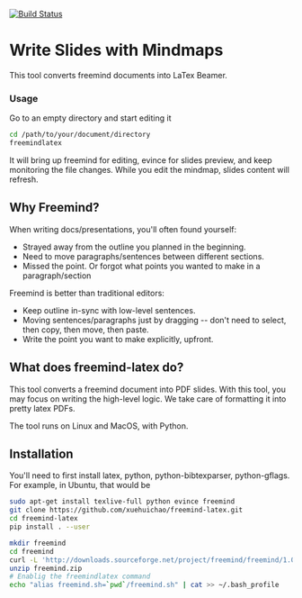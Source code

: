 [![Build Status](https://travis-ci.org/xuehuichao/freemind-latex.svg?branch=master)](https://travis-ci.org/xuehuichao/freemind-latex)


# Write Slides with Mindmaps
This tool converts freemind documents into LaTex Beamer.

### Usage
Go to an empty directory and start editing it
```sh
cd /path/to/your/document/directory
freemindlatex
```

It will bring up freemind for editing, evince for slides preview, and keep monitoring the file changes. While you edit the mindmap, slides content will refresh.

## Why Freemind?

When writing docs/presentations, you'll often found yourself:

* Strayed away from the outline you planned in the beginning.
* Need to move paragraphs/sentences between different sections.
* Missed the point. Or forgot what points you wanted to make in a paragraph/section

Freemind is better than traditional editors:

* Keep outline in-sync with low-level sentences.
* Moving sentences/paragraphs just by dragging -- don't need to select, then copy, then move, then paste.
* Write the point you want to make explicitly, upfront.

## What does freemind-latex do?

This tool converts a freemind document into PDF slides. With this tool, you may focus on writing the high-level logic. We take care of formatting it into pretty latex PDFs.

The tool runs on Linux and MacOS, with Python.
## Installation
You'll need to first install latex, python, python-bibtexparser, python-gflags.
For example, in Ubuntu, that would be
```sh
sudo apt-get install texlive-full python evince freemind
git clone https://github.com/xuehuichao/freemind-latex.git
cd freemind-latex
pip install . --user

mkdir freemind
cd freemind
curl -L 'http://downloads.sourceforge.net/project/freemind/freemind/1.0.0/freemind-bin-max-1.0.0.zip?r=https%3A%2F%2Fsourceforge.net%2Fprojects%2Ffreemind%2Ffiles%2Ffreemind%2F1.0.0%2F&ts=1478756204&use_mirror=pilotfiber' -o freemind.zip
unzip freemind.zip
# Enablig the freemindlatex command
echo "alias freemind.sh=`pwd`/freemind.sh" | cat >> ~/.bash_profile
```
